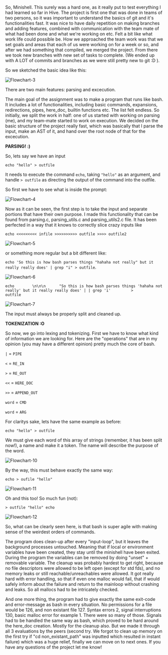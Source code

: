 So, Minishell. This surely was a hard one, as it really put to test everything I had learned so far in Hive. 
The project is first one that was done in teams of two persons, so it was important to understand the basics of git and it's functionalities fast. It was nice 
to have daily repetition on making branches and adding features, combined with communication with the team mate of what had been done and what 
we're working on etc. Felt a bit like what work life could possible be. How we approached the team work was that we set goals and areas that each
of us were working on for a week or so, and after we had something that compiled, we merged the project. From there we 
took new branches with new set of tasks to complete. (We ended up with A LOT of commits and branches as we were still pretty new to git :D ).

So we sketched the basic idea like this:

![Flowchart-3](https://github.com/user-attachments/assets/5b9732e4-aa8a-4c5a-a668-6e4aa2ef95ec)

There are two main features: parsing and excecution.

The main goal of the assignment was to make a program that runs like bash. It includes a lot of functionalities, including basic commands, expansions, redirections, pipes, 
here_doc, builtin functions etc. The list felt endless. So initially, we split the work in half: one of us started with working on parsing (me), and my team-mate
started to work on execution. We decided on the basic structure of the project really fast, which was basically that I parse the input, make an AST of it, and hand over the root node of that for the excecution.

**PARSING! :)**

So, lets say we have an input

`echo "hello" > outfile `

It needs to execute the command `echo`, taking `"hello"` as an argument, and handle `> outfile` as directing the output of the command into the outfile.

So first we have to see what is inside the prompt:

![Flowchart-4](https://github.com/user-attachments/assets/8d1e14cc-1392-423c-8d07-2211746a6c79)

Now as it can be seen, the first step is to take the input and separate portions that have their own purpose. I made this functionality that can be found from parsing.c, parsing_utils.c and parsing_utils2.c file. It has been perfected in a way that it knows to correctly slice crazy inputs like

`echo <<<<<<<<< infile >>>>>>>>>> outfile >>>> outfile2` 

![Flowchart-5](https://github.com/user-attachments/assets/3f70c563-5d18-447f-8101-7551ac087905)

or something more regular but a bit different like:

`echo 'So this is how bash parses things "hahaha not really" but it really really does' | grep "i" > outfile`.

![Flowchart-6](https://github.com/user-attachments/assets/483cbc49-82dd-4add-9680-58ded657a859)

`echo        \n\n\n      "So this is how bash parses things 'hahaha not really' but it really really does' | | grep 'i'         >            outfile`

![Flowchart-7](https://github.com/user-attachments/assets/ef241044-700f-4938-81a0-33a95542946a)

The input must always be properly split and cleaned up.

**TOKENIZATION :O**

So now, we go into lexing and tokenizing. First we have to know what kind of information we are looking for. Here are the "operations" that are in my opinion (you may have a different opinion) pretty much the core of bash.

`|` = `PIPE`

`<` = `RE_IN`

`>` = `RE_OUT`

`<<` = `HERE_DOC`

`>>` = `APPEND_OUT`

`word` = `CMD`

`word` = `ARG`


For claritys sake, lets have the same example as before:

`echo "hello" > outfile `

We must give each word of this array of strings (remember, it has been split now!), a name and make it a token. The name will describe the purpose of the word.

![Flowchart-10](https://github.com/user-attachments/assets/a21365e9-a458-4bce-b1b5-8a43e27e1f4b)

By the way, this must behave exactly the same way:

`echo > oufile "hello"`

![Flowchart-11](https://github.com/user-attachments/assets/e15a25ef-b70b-4fb6-a2f4-c1eb704eacca)

Oh and this too! So much fun (not):

`> outfile "hello" echo`

![Flowchart-12](https://github.com/user-attachments/assets/5023627e-778f-4d76-9cad-742edb44aaff)

So, what can be clearly seen here, is that bash is super agile with making sense of the weirdest orders of commands.



The program does clean-up after every "input-loop", but it leaves the background processes untouched. Meaning that if local or environment variables have been created, they
stay until the minishell have been exited. During the program the variables can be removed by doing "unset" + removable variable. The cleanup was probably hardest to get right, because no file descriptors were allowed to be left open (except for std fds), and no memory leaks or still reachable/unreachables were allowed. It got really hard with error
handling, so that if even one malloc would fail, that if would safely inform about the failure and return to the mainloop without crashing and leaks. So all mallocs had to be 
intricately checked. 

And one more thing, the program had to give exactly the same exit-code and error-message as bash in every situation. No permissions for a file would be 126, and non existant 
file 127. Syntax errors 2, signal interruptions 130, basic malloc error for example 1. There were so many of those. Signals had to be handled the same way as bash, which proved
to be hard around the here_doc creation. Mostly for the cleanup also. But we made it through all 3 evaluations by the peers (second try. We forgot to clean up memory on the first try if "cd non_existant_path" was inputted which resulted in instant failure) which was a huge relief, finally we can move on to next ones. If you have any questions of the project let me know!
